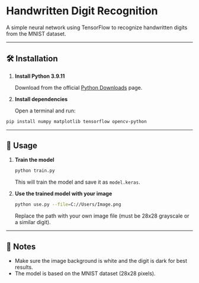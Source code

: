 # Handwritten Digit Recognition

A simple neural network using TensorFlow to recognize handwritten digits from the MNIST dataset.

---

## 🛠 Installation

1. **Install Python 3.9.11**

   Download from the official [Python Downloads](https://www.python.org/downloads/release/python-3911/) page.

2. **Install dependencies**

   Open a terminal and run:

```bash
pip install numpy matplotlib tensorflow opencv-python
```

---

## 🚀 Usage

1. **Train the model**

   ```bash
   python train.py
   ```

   This will train the model and save it as `model.keras`.

2. **Use the trained model with your image**

   ```bash
   python use.py --file=C://Users/Image.png
   ```

   Replace the path with your own image file (must be 28x28 grayscale or a similar digit).
---

## 📝 Notes

* Make sure the image background is white and the digit is dark for best results.
* The model is based on the MNIST dataset (28x28 pixels).